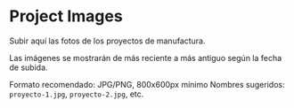# Project Images

Subir aquí las fotos de los proyectos de manufactura.

Las imágenes se mostrarán de más reciente a más antiguo según la fecha de subida.

Formato recomendado: JPG/PNG, 800x600px mínimo
Nombres sugeridos: `proyecto-1.jpg`, `proyecto-2.jpg`, etc.
